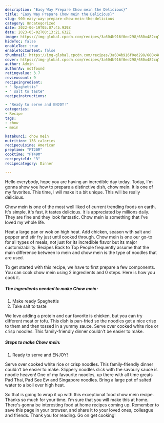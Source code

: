 ```yaml
---
description: "Easy Way Prepare Chow mein the Delicious}"
title: "Easy Way Prepare Chow mein the Delicious}"
slug: 900-easy-way-prepare-chow-mein-the-delicious
category: Uncategorized
date: 2022-06-19T05:07:45.939Z
date: 2023-05-02T00:13:21.632Z
image: https://img-global.cpcdn.com/recipes/3a604b916f0ed298/680x482cq70/chow-mein-recipe-main-photo.jpg
hideToc: false
enableToc: true
enableTocContent: false
thumbnail: https://img-global.cpcdn.com/recipes/3a604b916f0ed298/680x482cq70/chow-mein-recipe-main-photo.jpg
cover: https://img-global.cpcdn.com/recipes/3a604b916f0ed298/680x482cq70/chow-mein-recipe-main-photo.jpg
author: Admin
authorAv: notfound
ratingvalue: 3.7
reviewcount: 9
recipeingredient:
- " Spaghettis"
- " salt to taste"
recipeinstructions:

- "Ready to serve and ENJOY!"
categories:
- Recipe
tags:
- chow
- mein

katakunci: chow mein 
nutrition: 136 calories
recipecuisine: American
preptime: "PT20M"
cooktime: "PT49M"
recipeyield: "3"
recipecategory: Dinner

---
```



Hello everybody, hope you are having an incredible day today. Today, I'm gonna show you how to prepare a distinctive dish, chow mein. It is one of my favorites. This time, I will make it a bit unique. This will be really delicious.

Chow mein is one of the most well liked of current trending foods on earth. It's simple, it's fast, it tastes delicious. It is appreciated by millions daily. They are fine and they look fantastic. Chow mein is something that I've loved my whole life.

Heat a large pan or wok on high heat. Add chicken, season with salt and pepper and stir fry just until cooked through. Chow mein is one our go-to for all types of meals, not just for its incredible flavor but its major customizability. Recipes Back to Top People frequently assume that the main difference between lo mein and chow mein is the type of noodles that are used.


To get started with this recipe, we have to first prepare a few components. You can cook chow mein using 2 ingredients and 0 steps. Here is how you cook it.

<!--inarticleads1-->

##### The ingredients needed to make Chow mein:

1. Make ready  Spaghettis
1. Take  salt to taste


We love adding a protein and our favorite is chicken, but you can try different meat or tofu. This dish is pan-fried so the noodles get a nice crisp to them and then tossed in a yummy sauce. Serve over cooked white rice or crisp noodles. This family-friendly dinner couldn&#39;t be easier to make. 

<!--inarticleads2-->

##### Steps to make Chow mein:


1. Ready to serve and ENJOY!

Serve over cooked white rice or crisp noodles. This family-friendly dinner couldn&#39;t be easier to make. Slippery noodles slick with the savoury sauce is noodle heaven! One of my favourite noodles, up there with all time greats Pad Thai, Pad See Ew and Singapore noodles. Bring a large pot of salted water to a boil over high heat. 

So that is going to wrap it up with this exceptional food chow mein recipe. Thanks so much for your time. I'm sure that you will make this at home. There's gonna be interesting food at home recipes coming up. Remember to save this page in your browser, and share it to your loved ones, colleague and friends. Thank you for reading. Go on get cooking!
